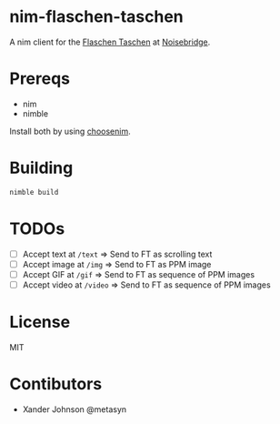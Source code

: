 # nim-flaschen-taschen

A nim client for the [Flaschen Taschen](https://github.com/hzeller/flaschen-taschen) at [Noisebridge](https://noisebridge.net).

# Prereqs

* nim
* nimble

Install both by using [choosenim](https://github.com/dom96/choosenim).

# Building

```bash
nimble build
```

# TODOs

- [ ] Accept text at `/text` => Send to FT as scrolling text
- [ ] Accept image at `/img` => Send to FT as PPM image
- [ ] Accept GIF at `/gif` => Send to FT as sequence of PPM images
- [ ] Accept video at `/video` => Send to FT as sequence of PPM images

# License

MIT

# Contibutors

* Xander Johnson @metasyn
